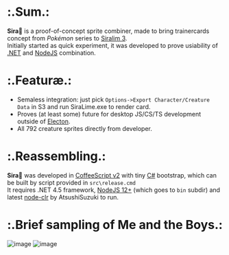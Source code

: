 # :.Sum.:
__Sira🍋__ is a proof-of-concept sprite combiner, made to bring trainercards concept from _Pokémon_ series to [Siralim 3](https://store.steampowered.com/app/841770/Siralim_3/).  
Initially started as quick experiment, it was developed to prove usiability of [.NET](https://github.com/dotnet) and [NodeJS](https://nodejs.org/en/) combination.

# :.Featuræ.:
* Semaless integration: just pick `Options->Export Character/Creature Data` in S3 and run SiraLime.exe to render card.
* Proves (at least some) future for desktop JS/CS/TS development outside of [Electon](https://electronjs.org/).
* All 792 creature sprites directly from developer.

# :.Reassembling.:
__Sira🍋__ was developed in [CoffeeScript v2](https://coffeescript.org/) with tiny [C#](https://github.com/dotnet/csharplang) bootstrap, which can be built by script provided in `src\release.cmd`  
It requires .NET 4.5 framework, [NodeJS 12+](https://nodejs.org/en/download/current/) (which goes to `bin` subdir) and latest [node-clr](https://github.com/AtsushiSuzuki/node-clr) by AtsushiSuzuki to run.

# :.Brief sampling of Me and the Boys.:
![image](https://user-images.githubusercontent.com/8768470/60662149-43079780-9e64-11e9-9cae-ef733748b40a.png)
![image](https://user-images.githubusercontent.com/8768470/60662208-6cc0be80-9e64-11e9-84f2-5fb285f9eb28.png)
